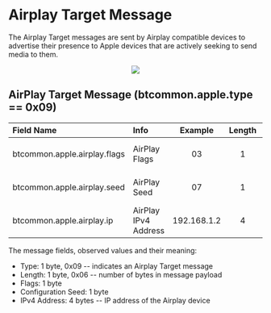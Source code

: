 <h1>Airplay Target Message</h1>

<p> 
The Airplay Target messages are sent by Airplay compatible devices to advertise
their presence to Apple devices that are actively seeking to send media to them.
</p>


<div align="center">
<img src="/figs/airplay_target_format.png">
</div>

## AirPlay Target Message (btcommon.apple.type == 0x09)
| Field Name                                  | Info                         | Example                    |Length| Type  | Notes                    |
| :-------------------------------------------| :----------------------------|:--------------------------:|:----:|:-----:|:------------------------:|
| btcommon.apple.airplay.flags                | AirPlay Flags                |   03                       |   1  | Bytes | Needs more work          |
| btcommon.apple.airplay.seed                 | AirPlay Seed                 |   07                       |   1  | Bytes | Unknown what this is for |
| btcommon.apple.airplay.ip                   | AirPlay IPv4 Address         |   192.168.1.2              |   4  | IPv4  |                          |

<p>The message fields, observed values and their meaning:</p>

<ul>
<li>
Type: 1 byte, 0x09 -- indicates an Airplay Target message
</li>
<li>
Length: 1 byte, 0x06 -- number of bytes in message payload
</li>
<li>
Flags: 1 byte 
</li>
<li>
Configuration Seed: 1 byte
</li>
<li>
IPv4 Address: 4 bytes -- IP address of the Airplay device
</li>
</ul>
